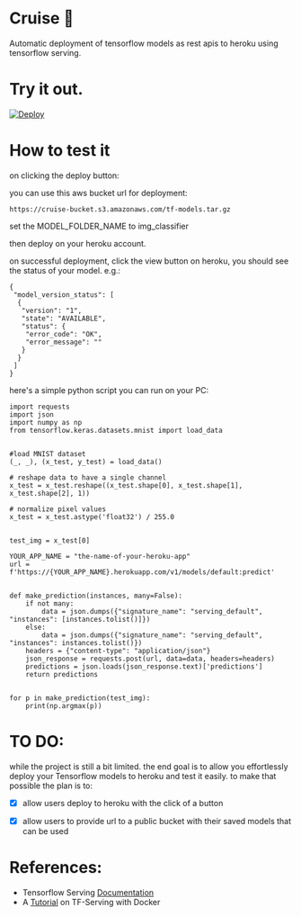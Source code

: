 # Cruise :rocket:

Automatic deployment of tensorflow models as rest apis to heroku using tensorflow serving.

# Try it out.

[![Deploy](https://www.herokucdn.com/deploy/button.svg)](https://heroku.com/deploy?template=https://github.com/JesuFemi-O/Cruise)

# How to test it

on clicking the deploy button:

you can use this aws bucket url for deployment:

```
https://cruise-bucket.s3.amazonaws.com/tf-models.tar.gz
```

set the MODEL_FOLDER_NAME to img_classifier

then deploy on your heroku account.

on successful deployment, click the view button on heroku, you should see the status of your model. e.g.:

```
{
 "model_version_status": [
  {
   "version": "1",
   "state": "AVAILABLE",
   "status": {
    "error_code": "OK",
    "error_message": ""
   }
  }
 ]
}

```

here's a simple python script you can run on your PC:

```
import requests
import json
import numpy as np
from tensorflow.keras.datasets.mnist import load_data


#load MNIST dataset
(_, _), (x_test, y_test) = load_data()

# reshape data to have a single channel
x_test = x_test.reshape((x_test.shape[0], x_test.shape[1], x_test.shape[2], 1))

# normalize pixel values
x_test = x_test.astype('float32') / 255.0


test_img = x_test[0]

YOUR_APP_NAME = "the-name-of-your-heroku-app"
url = f'https://{YOUR_APP_NAME}.herokuapp.com/v1/models/default:predict'


def make_prediction(instances, many=False):
    if not many:
        data = json.dumps({"signature_name": "serving_default", "instances": [instances.tolist()]})
    else:
        data = json.dumps({"signature_name": "serving_default", "instances": instances.tolist()})
    headers = {"content-type": "application/json"}
    json_response = requests.post(url, data=data, headers=headers)
    predictions = json.loads(json_response.text)['predictions']
    return predictions


for p in make_prediction(test_img):
    print(np.argmax(p))
```

# TO DO:

while the project is still a bit limited. the end goal is to allow you effortlessly deploy your Tensorflow models to heroku and test it easily. to make that possible the plan is to:

- [x] allow users deploy to heroku with the click of a button

- [x] allow users to provide url to a public bucket with their saved models that can be used

# References:

- Tensorflow Serving [Documentation](https://www.tensorflow.org/tfx/guide/serving)
- A [Tutorial](https://neptune.ai/blog/how-to-serve-machine-learning-models-with-tensorflow-serving-and-docker) on TF-Serving with Docker
